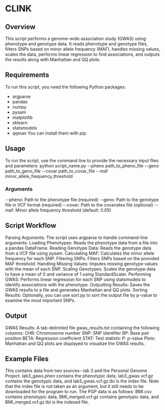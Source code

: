 # CLINK #

## Overview ## 
This script performs a genome-wide association study (GWAS) using phenotype and genotype data. It reads phenotype and genotype files, filters SNPs based on minor allele frequency (MAF), handles missing values, scales the data, performs linear regression to find associations, and outputs the results along with Manhattan and QQ plots.

## Requirements ##
To run this script, you need the following Python packages:
- argparse
- pandas
- numpy
- pysam
- matplotlib
- sklearn
- statsmodels
- qqman
You can install them with pip.

## Usage ##
To run the script, use the command line to provide the necessary input files and parameters:
python script_name.py --pheno path_to_pheno_file --geno path_to_geno_file --covar path_to_covar_file --maf minor_allele_frequency_threshold
### Arguments ###
--pheno: Path to the phenotype file (required)
--geno: Path to the genotype file in VCF format (required)
--covar: Path to the covariates file (optional)
--maf: Minor allele frequency threshold (default: 0.05)

## Script Workflow ##
Parsing Arguments: The script uses argparse to handle command-line arguments.
Loading Phenotypes: Reads the phenotype data from a file into a pandas DataFrame.
Reading Genotype Data: Reads the genotype data from a VCF file using pysam.
Calculating MAF: Calculates the minor allele frequency for each SNP.
Filtering SNPs: Filters SNPs based on the provided MAF threshold.
Handling Missing Values: Imputes missing genotype values with the mean of each SNP.
Scaling Genotypes: Scales the genotype data to have a mean of 0 and variance of 1 using StandardScaler.
Performing GWAS: Performs linear regression for each SNP using statsmodels to identify associations with the phenotype.
Outputting Results: Saves the GWAS results to a file and generates Manhattan and QQ plots.
Sorting Results: Optionally, you can use sort.py to sort the output file by p-value to examine the most important SNPs. 

## Output ## 
GWAS Results: A tab-delimited file gwas_results.txt containing the following columns:
CHR: Chromosome number
SNP: SNP identifier
BP: Base pair position
BETA: Regression coefficient
STAT: Test statistic
P: p-value
Plots: Manhattan and QQ plots are displayed to visualize the GWAS results.

## Example Files ##
This contains data from two sources--lab 3 and the Personal Genome Project. lab3_gaws.phen contains the phenotypic data, lab3_gwas.vcf.gz contains the genotypic data, and lab3_gwas.vcf.gz.tbi is the index file. Note that the index file is not taken as an argument, but it still needs to be downloaded for the program to run. 
The PGP data is as follows: BMI.csv contains phenotypic data, BMI_merged.vcf.gz contains genotypic data, and BMI_merged.vcf.gz.tbi is the indexed file. 

